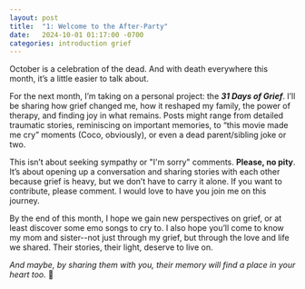 ```yaml
---
layout: post
title:  "1: Welcome to the After-Party"
date:   2024-10-01 01:17:00 -0700
categories: introduction grief
---
```

October is a celebration of the dead. And with death everywhere this month, it’s a little easier to talk about.

For the next month, I’m taking on a personal project: the ***31 Days of Grief***. I’ll be sharing how grief changed me, how it reshaped my family, the power of therapy, and finding joy in what remains. Posts might range from detailed traumatic stories, reminiscing on important memories, to “this movie made me cry” moments (Coco, obviously), or even a dead parent/sibling joke or two.

This isn’t about seeking sympathy or "I'm sorry" comments. **Please, no pity**. It’s about opening up a conversation and sharing stories with each other because grief is heavy, but we don’t have to carry it alone. If you want to contribute, please comment. I would love to have you join me on this journey.

By the end of this month, I hope we gain new perspectives on grief, or at least discover some emo songs to cry to. I also hope you’ll come to know my mom and sister--not just through my grief, but through the love and life we shared. Their stories, their light, deserve to live on.

*And maybe, by sharing them with you, their memory will find a place in your heart too.* 🖤